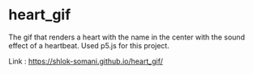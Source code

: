 # heart_gif

The gif that renders a heart with the name in the center with the sound effect of a heartbeat. Used p5.js for this project. 


Link : https://shlok-somani.github.io/heart_gif/
